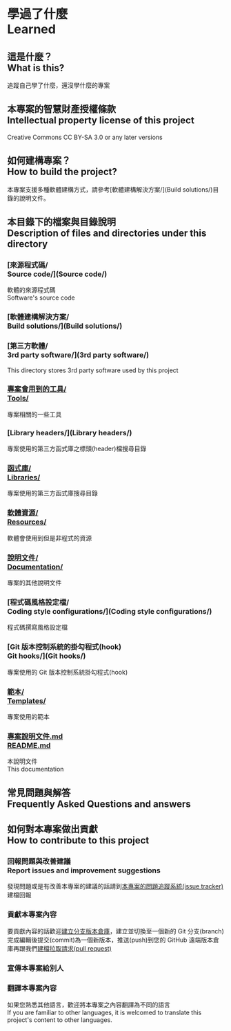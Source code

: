 # 學過了什麼<br />Learned

## 這是什麼？<br />What is this?
追蹤自己學了什麼，還沒學什麼的專案

## 本專案的智慧財產授權條款<br />Intellectual property license of this project
Creative Commons CC BY-SA 3.0 or any later versions

## 如何建構專案？<br />How to build the project?
本專案支援多種軟體建構方式，請參考[軟體建構解決方案/](Build solutions/)目錄的說明文件。

## 本目錄下的檔案與目錄說明<br />Description of files and directories under this directory

### [來源程式碼/<br>Source code/](Source code/)
軟體的來源程式碼  
Software's source code

### [軟體建構解決方案/<br />Build solutions/](Build solutions/)

### [第三方軟體/<br>3rd party software/](3rd party software/)
This directory stores 3rd party software used by this project

### [專案會用到的工具/<br>Tools/](Tools/)
專案相關的一些工具
	
### [Library headers/](Library headers/)
專案使用的第三方函式庫之標頭(header)檔搜尋目錄

### [函式庫/<br>Libraries/](Libraries/)
專案使用的第三方函式庫搜尋目錄

### [軟體資源/<br>Resources/](Resources/)
軟體會使用到但是非程式的資源

### [說明文件/<br>Documentation/](Documentation/)
專案的其他說明文件

### [程式碼風格設定檔/<br>Coding style configurations/](Coding style configurations/)
程式碼撰寫風格設定檔

### [Git 版本控制系統的掛勾程式(hook)<br>Git hooks/](Git hooks/)
專案使用的 Git 版本控制系統掛勾程式(hook)

### [範本/<br />Templates/](Templates/)
專案使用的範本

### [專案說明文件.md<br />README.md](README.md)
本說明文件  
This documentation

## 常見問題與解答<br />Frequently Asked Questions and answers

## 如何對本專案做出貢獻<br />How to contribute to this project
### 回報問題與改善建議<br />Report issues and improvement suggestions
發現問題或是有改善本專案的建議的話請到[本專案的問題追蹤系統(issue tracker)](../../issues)建檔回報

### 貢獻本專案內容
要貢獻內容的話歡迎[建立分支版本倉庫](../../fork)，建立並切換至一個新的 Git 分支(branch)完成編輯後提交(commit)為一個新版本，推送(push)到您的 GitHub 遠端版本倉庫再跟我們[建檔拉取請求(pull request)](../../pull/new)

### 宣傳本專案給別人

### 翻譯本專案內容
如果您熟悉其他語言，歡迎將本專案之內容翻譯為不同的語言  
If you are familiar to other languages, it is welcomed to translate this project's content to other languages.
